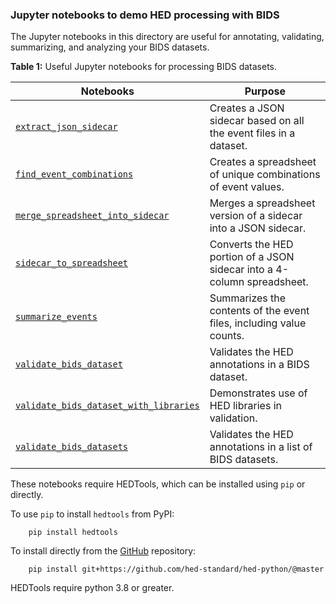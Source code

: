 ### Jupyter notebooks to demo HED processing with BIDS

The Jupyter notebooks in this directory are useful for annotating,
validating, summarizing, and analyzing your BIDS datasets.

**Table 1:** Useful Jupyter notebooks for processing BIDS datasets.

| Notebooks                                                                                                                                                                   | Purpose                                                                 | 
|-----------------------------------------------------------------------------------------------------------------------------------------------------------------------------|-------------------------------------------------------------------------| 
| [`extract_json_sidecar`](https://github.com/hed-standard/hed-examples/blob/main/hedcode/jupyter_notebooks/extract_json_sidecar.ipynb)                                       | Creates a JSON sidecar based on all the event files in a dataset.       |
| [`find_event_combinations`](https://github.com/hed-standard/hed-examples/blob/main/hedcode/jupyter_notebooks/find_event_combinations.ipynb)                                 | Creates a spreadsheet of unique combinations of event values.           |
| [`merge_spreadsheet_into_sidecar`](https://github.com/hed-standard/hed-examples/blob/main/hedcode/jupyter_notebooks/bids_merge_sidecarmerge_spreadsheet_into_sidecar.ipynb) | Merges a spreadsheet version of a sidecar into a JSON sidecar.          |
| [`sidecar_to_spreadsheet`](https://github.com/hed-standard/hed-examples/blob/main/hedcode/jupyter_notebooks/sidecar_to_spreadsheet.ipynb)                                   | Converts the HED portion of a JSON sidecar into a 4-column spreadsheet. |
| [`summarize_events`](https://github.com/hed-standard/hed-examples/blob/main/hedcode/jupyter_notebooks/summarize_events.ipynb)                                               | Summarizes the contents of the event files, including value counts.     |  
| [`validate_bids_dataset`](https://github.com/hed-standard/hed-examples/blob/main/hedcode/jupyter_notebooks/validate_bids_dataset.ipynb)                                     | Validates the HED annotations in a BIDS dataset.                        |
| [`validate_bids_dataset_with_libraries`](https://github.com/hed-standard/hed-examples/blob/main/hedcode/jupyter_notebooks/validate_bids_dataset_with_libraries.ipynb)       | Demonstrates use of HED libraries in validation.                        |  
| [`validate_bids_datasets`](https://github.com/hed-standard/hed-examples/blob/main/hedcode/jupyter_notebooks/validate_bids_datasets.ipynb)                                   | Validates the HED annotations in a list of BIDS datasets.               |  

These notebooks require HEDTools, which can be installed using `pip` or directly.

To use `pip` to install `hedtools` from PyPI:

   ```
       pip install hedtools
   ```

To install directly from the 
[GitHub](https://github.com/hed-standard/hed-python) repository:

   ```
       pip install git+https://github.com/hed-standard/hed-python/@master
   ```

HEDTools require python 3.8 or greater.


